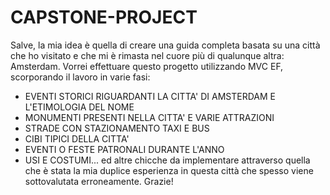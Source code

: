 # CAPSTONE-PROJECT

Salve, la mia idea è quella di creare una guida completa basata su una città che ho visitato e che mi è rimasta nel cuore più di qualunque altra: Amsterdam.
Vorrei effettuare questo progetto utilizzando MVC EF, scorporando il lavoro in varie fasi:
- EVENTI STORICI RIGUARDANTI LA CITTA' DI AMSTERDAM E L'ETIMOLOGIA DEL NOME
- MONUMENTI PRESENTI NELLA CITTA' E VARIE ATTRAZIONI
- STRADE CON STAZIONAMENTO TAXI E BUS
- CIBI TIPICI DELLA CITTA'
- EVENTI O FESTE PATRONALI DURANTE L'ANNO
- USI E COSTUMI...
ed altre chicche da implementare attraverso quella che è stata la mia duplice esperienza in questa città che spesso viene sottovalutata erroneamente.
Grazie!
